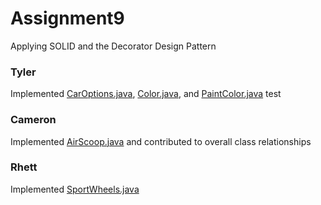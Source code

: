 # Assignment9
Applying SOLID and the Decorator Design Pattern

### Tyler 
Implemented [CarOptions.java](https://github.com/cs3398-betazoid-betamales/Assignment9/blob/master/src/carcraft/CarOptions.java), [Color.java](https://github.com/cs3398-betazoid-betamales/Assignment9/blob/master/src/carcraft/Color.java), and [PaintColor.java](https://github.com/cs3398-betazoid-betamales/Assignment9/blob/master/src/carcraft/Color.java) 
test

### Cameron
Implemented [AirScoop.java](https://github.com/cs3398-betazoid-betamales/Assignment9/blob/master/src/carcraft/AirScoop.java) and contributed to overall class relationships

### Rhett
Implemented [SportWheels.java](https://github.com/cs3398-betazoid-betamales/Assignment9/blob/master/src/carcraft/SportWheels.java)
